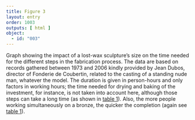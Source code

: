```yaml
---
title: Figure 3
layout: entry
order: 1003
outputs: [ html ]
object:
  - id: "003"
---
```


Graph showing the impact of a lost-wax sculpture’s size on the time needed for the different steps in the fabrication process. The data are based on records gathered between 1973 and 2006 kindly provided by Jean Dubos, director of Fonderie de Coubertin, related to the casting of a standing nude man, whatever the model. The duration is given in person-hours and only factors in working hours; the time needed for drying and baking of the investment, for instance, is not taken into account here, although those steps can take a long time (as shown in [table 1](/tables/01/)). Also, the more people working simultaneously on a bronze, the quicker the completion (again see [table 1](/tables/01/)).
